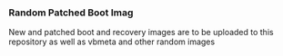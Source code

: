 ### Random Patched Boot Imag
New and patched boot and recovery images are to be uploaded to this repository as well as vbmeta and other random images
